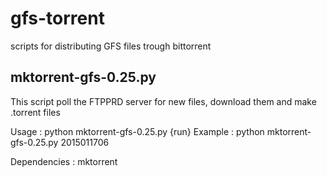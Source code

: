 # gfs-torrent
scripts for distributing GFS files trough bittorrent


## mktorrent-gfs-0.25.py

This script poll the FTPPRD server for new files, download them and make .torrent files

Usage : python mktorrent-gfs-0.25.py {run}
Example : python mktorrent-gfs-0.25.py 2015011706

Dependencies : mktorrent
